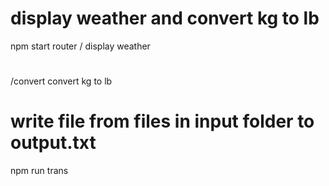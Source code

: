 # display weather and convert kg to lb

npm start
router
/
display weather

#

/convert
convert kg to lb

# write file from files in input folder to output.txt

npm run trans

